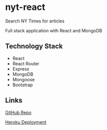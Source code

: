 # nyt-react
Search NY Times for articles

Full stack application with React and MongoDB

## Technology Stack
- React
- React Router
- Express
- MongoDB
- Mongoose
- Bootstrap

## Links
[GitHub Repo](https://github.com/philgraetz/nyt-react)

[Heroku Deployment](https://bc-nyt-react.herokuapp.com/)
